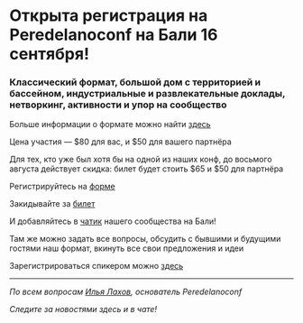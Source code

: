 # Открыта регистрация на **Peredelanoconf** на Бали 16 сентября!

### Классический формат, большой дом с территорией и бассейном, индустриальные и развлекательные доклады, нетворкинг, активности и упор на сообщество

Больше информации о формате можно найти [здесь](/./confs/standard.md)

Цена участия — $80 для вас, и $50 для вашего партнёра

Для тех, кто уже был хотя бы на одной из наших конф, до восьмого августа действует скидка: билет будет стоить $65 и $50 для партнёра

Регистрируйтесь на [форме](https://docs.google.com/forms/d/1oViC_M6PWhZGqJ5A9fVShCaUrLVPG7km5PKDcU1e2SI)

Закидывайте за [билет](/./guides/how-to-pay.md)

И добавляйтесь в [чатик](https://t.me/peredelano_bali) нашего сообщества на Бали! 

Там же можно задать все вопросы, обсудить с бывшими и будущими гостями наш формат, вкинуть все свои предложения и идеи

Зарегистрироваться спикером можно [здесь](/./guides/tech-speech.md)

---

_По всем вопросам [Илья Лахов](https://t.me/ilakhov), основатель Peredelanoconf_

_Следите за новостями здесь и в чате!_

